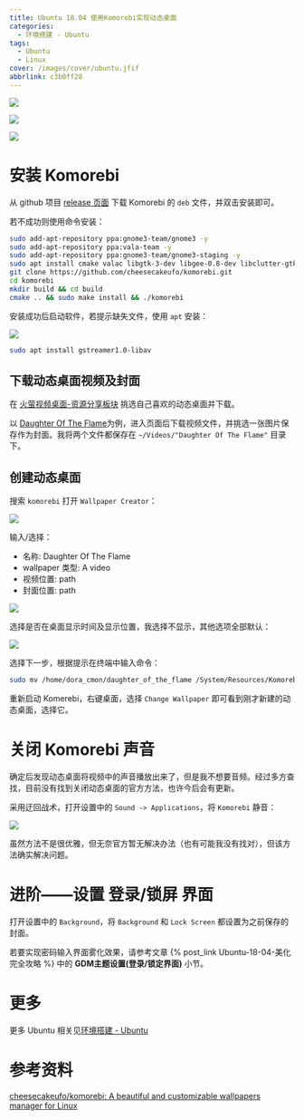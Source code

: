 ```yaml
---
title: Ubuntu 18.04 使用Komorebi实现动态桌面
categories:
  - 环境搭建 - Ubuntu
tags:
  - Ubuntu
  - Linux
cover: /images/cover/ubuntu.jfif
abbrlink: c3b0ff28
---
```


![](../images/Ubuntu-18-04-使用Komorebi实现动态桌面/2020-03-18-23-36-23.png)

![](../images/Ubuntu-18-04-使用Komorebi实现动态桌面/2020-03-18-23-47-04.png)

![](../images/Ubuntu-18-04-使用Komorebi实现动态桌面/2020-03-18-23-47-32.png)

# 安装 Komorebi

从 github 项目 [release 页面](https://github.com/cheesecakeufo/komorebi/releases) 下载 Komorebi 的 `deb` 文件，并双击安装即可。

若不成功则使用命令安装：

```bash
sudo add-apt-repository ppa:gnome3-team/gnome3 -y
sudo add-apt-repository ppa:vala-team -y
sudo add-apt-repository ppa:gnome3-team/gnome3-staging -y
sudo apt install cmake valac libgtk-3-dev libgee-0.8-dev libclutter-gtk-1.0-dev libclutter-1.0-dev libwebkit2gtk-4.0-dev libclutter-gst-3.0-dev
git clone https://github.com/cheesecakeufo/komorebi.git
cd komorebi
mkdir build && cd build
cmake .. && sudo make install && ./komorebi
```

安装成功后启动软件，若提示缺失文件，使用 `apt` 安装：

![](/images/Ubuntu-18-04-使用Komorebi实现动态桌面/2020-03-18-22-42-06.png)

```bash
sudo apt install gstreamer1.0-libav
```

## 下载动态桌面视频及封面

在 [火萤视频桌面-资源分享板块](http://bbs.huoying666.com/forum-53-1.html) 挑选自己喜欢的动态桌面并下载。

以 [Daughter Of The Flame](http://bbs.huoying666.com/thread-3911-1-1.html)为例，进入页面后下载视频文件，并挑选一张图片保存作为封面。我将两个文件都保存在 `~/Videos/"Daughter Of The Flame"` 目录下。

## 创建动态桌面

搜索 `komorebi` 打开 `Wallpaper Creator`：

![](/images/Ubuntu-18-04-使用Komorebi实现动态桌面/2020-03-18-22-52-35.png)


输入/选择：

- 名称: Daughter Of The Flame
- wallpaper 类型: A video
- 视频位置: path
- 封面位置: path

![](/images/Ubuntu-18-04-使用Komorebi实现动态桌面/2020-03-18-22-58-17.png)

选择是否在桌面显示时间及显示位置，我选择不显示，其他选项全部默认：

![](/images/Ubuntu-18-04-使用Komorebi实现动态桌面/2020-03-18-22-59-30.png)

选择下一步，根据提示在终端中输入命令：

```bash
sudo mv /home/dora_cmon/daughter_of_the_flame /System/Resources/Komorebi
```

重新启动 Komerebi，右键桌面，选择 `Change Wallpaper` 即可看到刚才新建的动态桌面，选择它。

# 关闭 Komorebi 声音

确定后发现动态桌面将视频中的声音播放出来了，但是我不想要音频。经过多方查找，目前没有找到关闭动态桌面的官方方法，也许今后会有更新。

采用迂回战术，打开设置中的 `Sound -> Applications`，将 `Komorebi` 静音：

![](/images/Ubuntu-18-04-使用Komorebi实现动态桌面/2020-03-18-23-10-10.png)

虽然方法不是很优雅，但无奈官方暂无解决办法（也有可能我没有找对），但该方法确实解决问题。

# 进阶——设置 登录/锁屏 界面

打开设置中的 `Background`，将 `Background` 和 `Lock Screen` 都设置为之前保存的封面。

若要实现密码输入界面雾化效果，请参考文章 {% post_link Ubuntu-18-04-美化完全攻略 %} 中的 **GDM主题设置(登录/锁定界面)** 小节。

# 更多

更多 Ubuntu 相关见[环境搭建 - Ubuntu](/categories/环境搭建-Ubuntu/)

# 参考资料

[cheesecakeufo/komorebi: A beautiful and customizable wallpapers manager for Linux](https://github.com/cheesecakeufo/komorebi)